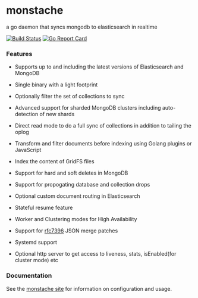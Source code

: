 # monstache
a go daemon that syncs mongodb to elasticsearch in realtime

[![Build Status](https://travis-ci.org/rwynn/monstache.svg?branch=master)](https://travis-ci.org/rwynn/monstache)
[![Go Report Card](https://goreportcard.com/badge/github.com/rwynn/monstache)](https://goreportcard.com/report/github.com/rwynn/monstache)

### Features

- Supports up to and including the latest versions of Elasticsearch and MongoDB

- Single binary with a light footprint 

- Optionally filter the set of collections to sync

- Advanced support for sharded MongoDB clusters including auto-detection of new shards

- Direct read mode to do a full sync of collections in addition to tailing the oplog

- Transform and filter documents before indexing using Golang plugins or JavaScript

- Index the content of GridFS files

- Support for hard and soft deletes in MongoDB

- Support for propogating database and collection drops

- Optional custom document routing in Elasticsearch

- Stateful resume feature

- Worker and Clustering modes for High Availability

- Support for [rfc7396](https://tools.ietf.org/html/rfc7396) JSON merge patches

- Systemd support

- Optional http server to get access to liveness, stats, isEnabled(for cluster mode) etc

### Documentation

See the [monstache site](https://rwynn.github.io/monstache-site/) for information on configuration and usage.

